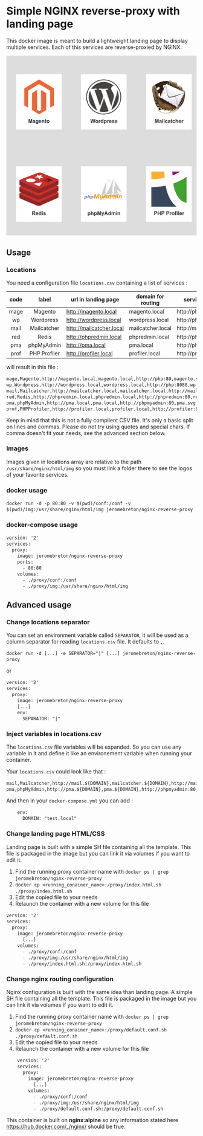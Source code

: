 Simple NGINX reverse-proxy with landing page
============================================

This docker image is meant to build a lightweight landing page to display multiple services. Each of this services are reverse-proxied by NGINX.

![Landing page](https://github.com/jerome-breton/docker-nginx-reverse-proxy/raw/master/doc/landing.png)

Usage
-----

### Locations

You need a configuration file `locations.csv` containing a list of services :

| code |     label    | url in landing page      | domain for routing | service location     | image for landing page |
|:----:|:------------:|--------------------------|--------------------|----------------------|:----------------------:|
| mage |    Magento   | http://magento.local     | magento.local      | http://php:80        |       magento.svg      |
|  wp  |   Wordpress  | http://wordpress.local   | wordpress.local    | http://php:8080      |         wp.svg         |
| mail |  Mailcatcher | http://mailcatcher.local | mailcatcher.local  | http://mail:80       |     mailcatcher.png    |
|  red |     Redis    | http://phpredmin.local   | phpredmin.local    | http://phpredmin:80  |        redis.svg       |
|  pma |  phpMyAdmin  | http://pma.local         | pma.local          | http://phpmyadmin:80 |         pma.svg        |
| prof | PHP Profiler | http://profiler.local    | profiler.local     | http://profiler:80   |      profiler.svg      |

will result in this file :

```
mage,Magento,http://magento.local,magento.local,http://php:80,magento.svg
wp,Wordpress,http://wordpress.local,wordpress.local,http://php:8080,wp.svg
mail,Mailcatcher,http://mailcatcher.local,mailcatcher.local,http://mail:80,mailcatcher.png
red,Redis,http://phpredmin.local,phpredmin.local,http://phpredmin:80,redis.svg
pma,phpMyAdmin,http://pma.local,pma.local,http://phpmyadmin:80,pma.svg
prof,PHPProfiler,http://profiler.local,profiler.local,http://profiler:80,profiler.svg
```

Keep in mind that this is not a fully complient CSV file. It's only a basic split on lines and commas. Please do not try using quotes and special chars. If comma doesn't fit your needs, see the advanced section below.

### Images

Images given in locations array are relative to the path `/usr/share/nginx/html/img` so you must link a folder there to see the logos of your favorite services.

### docker usage

    docker run -d -p 80:80 -v $(pwd)/conf:/conf -v $(pwd)/img:/usr/share/nginx/html/img jeromebreton/nginx-reverse-proxy

### docker-compose usage

```
version: '2'
services:
  proxy:
    image: jeromebreton/nginx-reverse-proxy
    ports:
      - 80:80
    volumes:
      - ./proxy/conf:/conf
      - ./proxy/img:/usr/share/nginx/html/img
```


Advanced usage
--------------

### Change locations separator

You can set an environment variable called `SEPARATOR`, it will be used as a column separator for reading `locations.csv` file. It defaults to `,`.

    docker run -d [...] -e SEPARATOR="|" [...] jeromebreton/nginx-reverse-proxy

or

```
version: '2'
services:
  proxy:
    image: jeromebreton/nginx-reverse-proxy
    [...]
    env:
      SEPARATOR: "|"
```


### Inject variables in locations.csv

The `locations.csv` file variables will be expanded. So you can use any variable in it and define it like an environement variable when running your container.

Your `locations.csv` could look like that :

    mail,Mailcatcher,http://mail.${DOMAIN},mailcatcher.${DOMAIN},http://mail:80,mailcatcher.png
    pma,phpMyAdmin,http://pma.${DOMAIN},pma.${DOMAIN},http://phpmyadmin:80,pma.svg


And then in your `docker-compose.yml` you can add :

        env:
          DOMAIN: "test.local"


### Change landing page HTML/CSS

Landing page is built with a simple SH file containing all the template. This file is packaged in the image but you can link it via volumes if you want to edit it.

1. Find the running proxy container name with `docker ps | grep jeromebreton/nginx-reverse-proxy`
2. `docker cp <running_conainer_name>:/proxy/index.html.sh ./proxy/index.html.sh`
3. Edit the copied file to your needs
4. Relaunch the container with a new volume for this file
```
version: '2'
services:
  proxy:
    image: jeromebreton/nginx-reverse-proxy
      [...]
    volumes:
      - ./proxy/conf:/conf
      - ./proxy/img:/usr/share/nginx/html/img
      - ./proxy/index.html.sh:/proxy/index.html.sh
```


### Change nginx routing configuration

Nginx configuration is built with the same idea than landing page. A simple SH file containing all the template. This file is packaged in the image but you can link it via volumes if you want to edit it.

1. Find the running proxy container name with `docker ps | grep jeromebreton/nginx-reverse-proxy`
2. `docker cp <running_conainer_name>:/proxy/default.conf.sh ./proxy/default.conf.sh`
3. Edit the copied file to your needs
4. Relaunch the container with a new volume for this file
```
    version: '2'
    services:
      proxy:
        image: jeromebreton/nginx-reverse-proxy
          [...]
        volumes:
          - ./proxy/conf:/conf
          - ./proxy/img:/usr/share/nginx/html/img
          - ./proxy/default.conf.sh:/proxy/default.conf.sh
```

This container is built on **nginx:alpine** so any information stated here https://hub.docker.com/_/nginx/ should be true.
